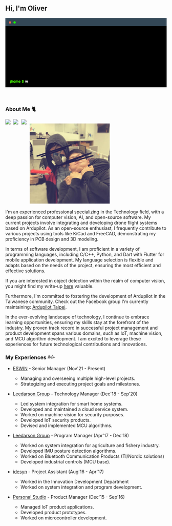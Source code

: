 ## Hi, I'm Oliver
![](https://github.com/Oliver0804/oliver0804/blob/main/terminal.gif)
<!--
**username/username** is a ✨ _special_ ✨ repository because its `README.md` (this file) appears on your GitHub profile.

Here are some ideas to get you started:

- 🔭 I’m currently working on ...
- 🌱 I’m currently learning ...
- 👯 I’m looking to collaborate on ...
- 🤔 I’m looking for help with ...
- 💬 Ask me about ...
- 📫 How to reach me: ...
- 😄 Pronouns: ...
- ⚡ Fun fact: ...
-->


<br />

### About Me 🐈
<a href="https://www.linkedin.com/in/oliver0804">
  <img align="left" width="24px" src="https://cdn.jsdelivr.net/npm/simple-icons@v3/icons/linkedin.svg" fill="#0077B5" />
</a>

<a href="mailto:icetzsr@gmail.com">
  <img align="left" width="26px" src="https://cdn.jsdelivr.net/npm/simple-icons@v3/icons/gmail.svg" fill="#D14836" />
</a>
<a href="https://www.youtube.com/@bashcat987">
  <img align="left" width="26px" src="https://cdn.jsdelivr.net/npm/simple-icons@v3/icons/youtube.svg" fill="#FF0000" />
</a>

## 

<img src="https://github.com/Oliver0804/oliver0804/blob/main/184592056_4674317639251048_3225849355225783356_n.jpg" width="250" height="250">



I'm an experienced professional specializing in the Technology field, with a deep passion for computer vision, AI, and open-source software. My current projects involve integrating and developing drone flight systems based on Ardupilot. As an open-source enthusiast, I frequently contribute to various projects using tools like KiCad and FreeCAD, demonstrating my proficiency in PCB design and 3D modeling.

In terms of software development, I am proficient in a variety of programming languages, including C/C++, Python, and Dart with Flutter for mobile application development. My language selection is flexible and adapts based on the needs of the project, ensuring the most efficient and effective solutions.

If you are interested in object detection within the realm of computer vision, you might find my write-up [here](https://hackmd.io/@accomdemy/H1Ee1sMEs) valuable.

Furthermore, I'm committed to fostering the development of Ardupilot in the Taiwanese community. Check out the Facebook group I'm currently maintaining: [Ardupilot Taipei](https://www.facebook.com/groups/ardupilot.taipei/).

In the ever-evolving landscape of technology, I continue to embrace learning opportunities, ensuring my skills stay at the forefront of the industry. My proven track record in successful project management and product development spans various domains, such as IoT, machine vision, and MCU algorithm development. I am excited to leverage these experiences for future technological contributions and innovations.


### My Experiences 💦💦
- [ESWIN](https://www.eswin.com/) - Senior Manager (Nov'21 - Present)
  - Managing and overseeing multiple high-level projects.
  - Strategizing and executing project goals and milestones.
  
- [Leedarson Group](https://www.leedarson.com/) - Technology Manager (Dec'18 - Sep'20)
  - Led system integration for smart home systems.
  - Developed and maintained a cloud service system.
  - Worked on machine vision for security purposes.
  - Developed IoT security products.
  - Devised and implemented MCU algorithms.
  
- [Leedarson Group](https://www.leedarson.com/) - Program Manager (Apr'17 - Dec'18)
  - Worked on system integration for agriculture and fishery industry.
  - Developed IMU posture detection algorithms.
  - Worked on Bluetooth Communication Products (TI/Nordic solutions)
  - Developed industrial controls (MCU base).
  
- [idesyn](https://idesyn.com/) - Project Assistant (Aug'16 - Apr'17)
  - Worked in the Innovation Development Department
  - Worked on system integration and program development.

- [Personal Studio](<CompanyURL>) - Product Manager (Dec'15 - Sep'16)
  - Managed IoT product applications.
  - Developed product prototypes.
  - Worked on microcontroller development.


<br/>
